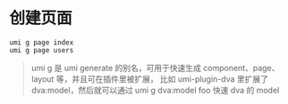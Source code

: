 # 创建页面
```
umi g page index
umi g page users
```
> umi g 是 umi generate 的别名，可用于快速生成 component、page、layout 等，并且可在插件里被扩展，
比如 umi-plugin-dva 里扩展了 dva:model，然后就可以通过 umi g dva:model foo 快速 dva 的 model
